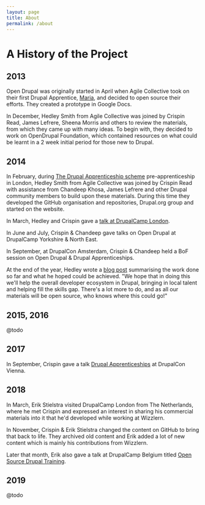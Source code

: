 ```yaml
---
layout: page
title: About
permalink: /about
---
```

# A History of the Project

## 2013
Open Drupal was originally started in April when Agile Collective took on their first Drupal Apprentice, [Maria](https://agile.coop/blog/drupal-apprenticeship-new-beginnings-nice-legs-and-evolution-humanity "Maria"), and decided to open source their efforts. They created a prototype in Google Docs.

In December, Hedley Smith from Agile Collective was joined by Crispin Read, James Lefrere, Sheena Morris and others to review the materials, from which they came up with many ideas. To begin with, they decided to work on OpenDrupal Foundation, which contained resources on what could be learnt in a 2 week initial period for those new to Drupal.

## 2014
In February, during [The Drupal Apprenticeship scheme](https://drupalapprentice.uk/ "The Drupal Apprenticeship scheme") pre-apprenticeship in London, Hedley Smith from Agile Collective was joined by Crispin Read with assistance from Chandeep Khosa, James Lefrere and other Drupal community members to build upon these materials. During this time they developed the GitHub organisation and repositories, Drupal.org group and started on the website.

In March, Hedley and Crispin gave a [talk at DrupalCamp London](https://www.youtube.com/watch?v=pb58zGvvb8I "talk at DrupalCamp London").

In June and July, Crispin & Chandeep gave talks on Open Drupal at DrupalCamp Yorkshire & North East.

In September, at DrupalCon Amsterdam, Crispin & Chandeep held a BoF session on Open Drupal & Drupal Apprenticeships.

At the end of the year, Hedley wrote a [blog post](https://www.hedleysmith.com/posts/open-drupal.html) summarising the work done so far and what he hoped could be achieved.
"We hope that in doing this we'll help the overall developer ecosystem in Drupal, bringing in local talent and helping fill the skills gap. There's a lot more to do, and as all our materials will be open source, who knows where this could go!"

## 2015, 2016
@todo

## 2017

In September, Crispin gave a talk [Drupal Apprenticeships](https://events.drupal.org/vienna2017/sessions/drupal-apprenticeships) at DrupalCon Vienna.

## 2018
In March, Erik Stielstra visited DrupalCamp London from The Netherlands, where he met Crispin and expressed an interest in sharing his commercial materials into it that he'd developed while working at Wizzlern.

In November, Crispin & Erik Stielstra changed the content on GitHub to bring that back to life. They archived old content and Erik added a lot of new content which is mainly his contributions from Wizzlern.

Later that month, Erik also gave a talk at DrupalCamp Belgium titled [Open Source Drupal Training](https://www.youtube.com/watch?v=riq2rDf7tc8). 

## 2019 
@todo
